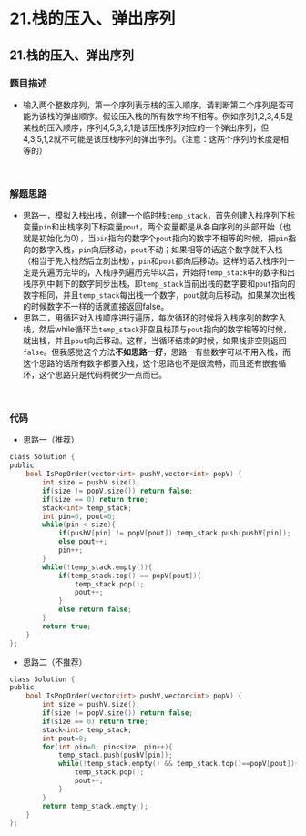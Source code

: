 # 21.栈的压入、弹出序列


## 21.栈的压入、弹出序列

### 题目描述  

- 输入两个整数序列，第一个序列表示栈的压入顺序，请判断第二个序列是否可能为该栈的弹出顺序。假设压入栈的所有数字均不相等。例如序列1,2,3,4,5是某栈的压入顺序，序列4,5,3,2,1是该压栈序列对应的一个弹出序列，但4,3,5,1,2就不可能是该压栈序列的弹出序列。（注意：这两个序列的长度是相等的）

&nbsp;


### 解题思路  

- 思路一，模拟入栈出栈，创建一个临时栈`temp_stack`，首先创建入栈序列下标变量`pin`和出栈序列下标变量`pout`，两个变量都是从各自序列的头部开始（也就是初始化为0），当`pin`指向的数字个`pout`指向的数字不相等的时候，把`pin`指向的数字入栈，`pin`向后移动，`pout`不动；如果相等的话这个数字就不入栈（相当于先入栈然后立刻出栈），`pin`和`pout`都向后移动。这样的话入栈序列一定是先遍历完毕的，入栈序列遍历完毕以后，开始将`temp_stack`中的数字和出栈序列中剩下的数字同步出栈，即`temp_stack`当前出栈的数字要和`pout`指向的数字相同，并且`temp_stack`每出栈一个数字，`pout`就向后移动，如果某次出栈的时候数字不一样的话就直接返回false。
- 思路二，用循环对入栈顺序进行遍历，每次循环的时候将入栈序列的数字入栈，然后while循环当`temp_stack`非空且栈顶与`pout`指向的数字相等的时候，就出栈，并且`pout`向后移动。这样，当循环结束的时候，如果栈非空则返回`false`。但我感觉这个方法**不如思路一好**，思路一有些数字可以不用入栈，而这个思路的话所有数字都要入栈，这个思路也不是很流畅，而且还有嵌套循环，这个思路只是代码稍微少一点而已。

&nbsp;

### 代码 

- 思路一（推荐）

```c
class Solution {
public:
    bool IsPopOrder(vector<int> pushV,vector<int> popV) {
        int size = pushV.size();
        if(size != popV.size()) return false;
        if(size == 0) return true;
        stack<int> temp_stack;
        int pin=0, pout=0;
        while(pin < size){
            if(pushV[pin] != popV[pout]) temp_stack.push(pushV[pin]);
            else pout++;
            pin++;
        }
        while(!temp_stack.empty()){
            if(temp_stack.top() == popV[pout]){
                temp_stack.pop();
                pout++;
            }
            else return false;
        }
        return true;
    }
};
```

- 思路二（不推荐）

```c
class Solution {
public:
    bool IsPopOrder(vector<int> pushV,vector<int> popV) {
        int size = pushV.size();
        if(size != popV.size()) return false;
        if(size == 0) return true;
        stack<int> temp_stack;
        int pout=0;
        for(int pin=0; pin<size; pin++){
            temp_stack.push(pushV[pin]);
            while(!temp_stack.empty() && temp_stack.top()==popV[pout]){
                temp_stack.pop();
                pout++;
            }
        }
        return temp_stack.empty();
    }
};
```

